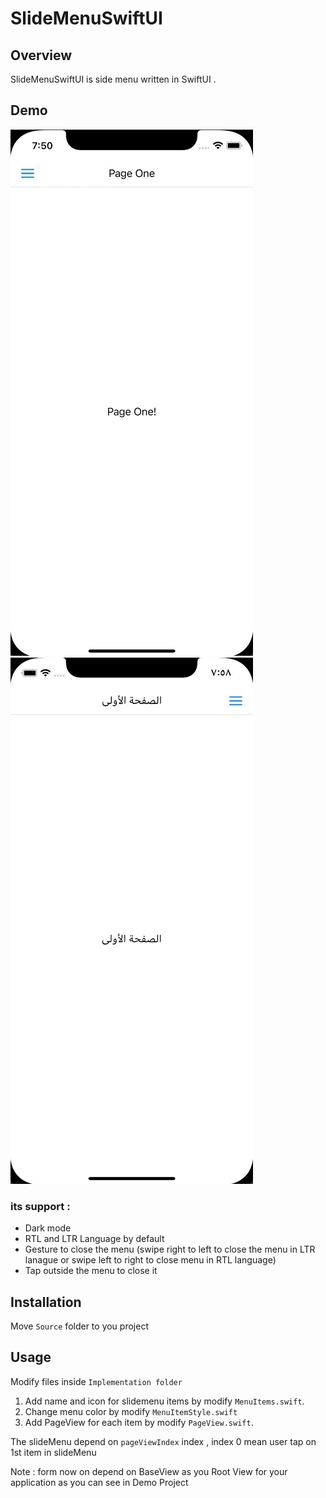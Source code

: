 # SlideMenuSwiftUI

## Overview
SlideMenuSwiftUI is side menu written in SwiftUI .

## Demo
![Alt Text](https://github.com/X901/SlideMenuSwiftUI/blob/main/LTR.gif ) ![Alt Text](https://github.com/X901/SlideMenuSwiftUI/blob/main/RTL.gif)

### its support :
- Dark mode 
- RTL and LTR Language by default
- Gesture to close the menu (swipe right to left to close the menu in LTR lanague or swipe left to right to close menu in RTL language)
- Tap outside the menu to close it

## Installation
Move `Source` folder to you project

## Usage
Modify files inside `Implementation folder`
1. Add name and icon for slidemenu items by modify `MenuItems.swift`.
2. Change menu color by modify `MenuItemStyle.swift`
2. Add PageView for each item by modify `PageView.swift`.

The slideMenu depend on `pageViewIndex` index , index 0 mean user tap on 1st item in slideMenu 

Note : form now on depend on BaseView as you Root View for your application as you can see in Demo Project



